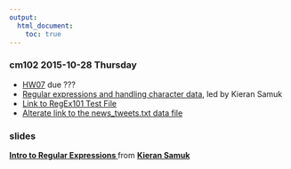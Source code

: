 ```yaml
---
output:
  html_document:
    toc: true
---
```


### cm102 2015-10-28 Thursday

  * [HW07](hw07_data-wrangling-grand-finale.html) due ???
  * [Regular expressions and handling character data](block027_regular-expressions-2015.html), led by Kieran Samuk
  * [Link to RegEx101 Test File](https://regex101.com/r/gZ2uW4/2)
  * [Alterate link to the news_tweets.txt data file](regex_files/news_tweets.txt)

### slides

<script async class="speakerdeck-embed" data-id="b1efa8fafa73417aabe49a020b9e63a7" data-ratio="1.33333333333333" src="//speakerdeck.com/assets/embed.js"></script> <div style="margin-bottom:5px"> <strong> <a href="https://speakerdeck.com/ksamuk/ubc-stat545-2015-cm103-introduction-to-regular-expressions" target="_blank">Intro to Regular Expressions </a> </strong> from <strong><a href="https://speakerdeck.com/ksamuk" target="_blank">Kieran Samuk</a></strong> </div>
